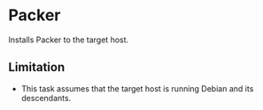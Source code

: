 # Packer

Installs Packer to the target host.

## Limitation

* This task assumes that the target host is running Debian and its descendants.
